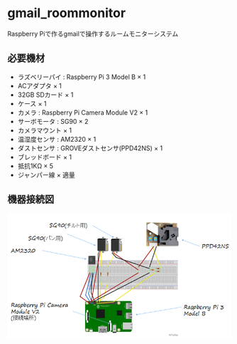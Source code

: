 # gmail_roommonitor
Raspberry Piで作るgmailで操作するルームモニターシステム

## 必要機材
- ラズベリーパイ : Raspberry Pi 3 Model B    × 1
- ACアダプタ                                 × 1
- 32GB SDカード                              × 1
- ケース                                     × 1
- カメラ : Raspberry Pi Camera Module V2     × 1
- サーボモータ : SG90                        × 2
- カメラマウント                             × 1
- 温湿度センサ :  AM2320                     × 1
- ダストセンサ :  GROVEダストセンサ(PPD42NS) × 1
- ブレッドボード                             × 1
- 抵抗1KΩ                                   × 5
- ジャンパー線                               × 適量

## 機器接続図
![機器接続図](https://github.com/y-tetsu/gmail_roommonitor/blob/master/image/connection.png)
